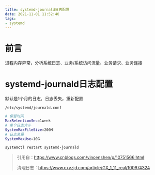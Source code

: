 ```yaml
---
title: systemd-journald日志配置
date: 2021-11-01 11:52:40
tags:
- systemd
---
```




# 前言

进程内存异常，分析系统日志、业务/系统访问流量、业务请求、业务连接





<!--more-->
# systemd-journald日志配置

默认是1个月的日志，日志丢失，重新配置

`/etc/systemd/journald.conf `

```bash
# 保留时间
MaxRetentionSec=1week
# 单个日志大小
SystemMaxFileSize=200M
# 日志总量
SystemMaxUse=10G
```

```bash
systemctl restart systemd-journald
```

> 引用自：https://www.cnblogs.com/vincenshen/p/10751566.html
>
> 清理日志：https://www.cxyzjd.com/article/GX_1_11_real/100974324

